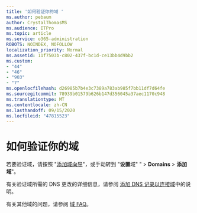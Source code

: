 ```yaml
---
title: '如何验证你的域 '
ms.author: pebaum
author: CrystalThomasMS
ms.audience: ITPro
ms.topic: article
ms.service: o365-administration
ROBOTS: NOINDEX, NOFOLLOW
localization_priority: Normal
ms.assetid: 11f7503b-c802-437f-bc1d-ce13bb4d9bb2
ms.custom:
- "44"
- "46"
- "903"
- "7"
ms.openlocfilehash: d26985b7b4e3c7389a783ab985f7bb11df7d64fe
ms.sourcegitcommit: 78939b01579b626b147d356045a37aec1170c948
ms.translationtype: MT
ms.contentlocale: zh-CN
ms.lasthandoff: 09/15/2020
ms.locfileid: "47815523"
---
```

# <a name="how-to-verify-your-domain"></a>如何验证你的域

若要验证域，请按照 "[添加域向导](https://admin.microsoft.com/Adminportal#/Domains/Wizard)"，或手动转到 "**设置**域" "  >  **Domains**  >  **添加域**"。

有关验证域所需的 DNS 更改的详细信息，请参阅 [添加 DNS 记录以连接域](https://docs.microsoft.com/microsoft-365/admin/get-help-with-domains/create-dns-records-at-any-dns-hosting-provider)中的说明。

有关其他域的问题，请参阅 [域 FAQ](https://docs.microsoft.com/microsoft-365/admin/setup/domains-faq)。
